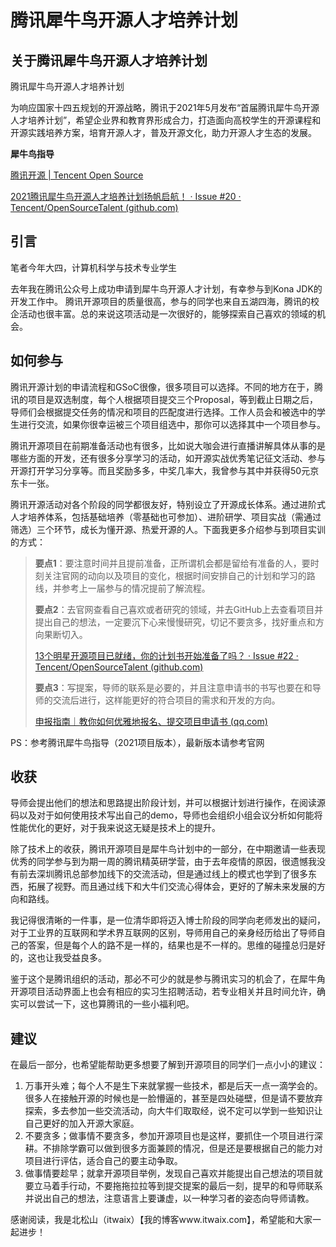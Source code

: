# 腾讯犀牛鸟开源人才培养计划

## 关于腾讯犀牛鸟开源人才培养计划

腾讯犀牛鸟开源人才培养计划

为响应国家十四五规划的开源战略，腾讯于2021年5月发布“首届腾讯犀牛鸟开源人才培养计划”，希望企业界和教育界形成合力，打造面向高校学生的开源课程和开源实践培养方案，培育开源人才，普及开源文化，助力开源人才生态的发展。



**犀牛鸟指导**

[腾讯开源 | Tencent Open Source](https://opensource.tencent.com/summer-of-code)

[2021腾讯犀牛鸟开源人才培养计划扬帆启航！ · Issue #20 · Tencent/OpenSourceTalent (github.com)](https://github.com/Tencent/OpenSourceTalent/issues/20)



## 引言

笔者今年大四，计算机科学与技术专业学生

去年我在腾讯公众号上成功申请到犀牛鸟开源人才计划，有幸参与到Kona JDK的开发工作中。
腾讯开源项目的质量很高，参与的同学也来自五湖四海，腾讯的校企活动也很丰富。总的来说这项活动是一次很好的，能够探索自己喜欢的领域的机会。



## 如何参与

腾讯开源计划的申请流程和GSoC很像，很多项目可以选择。不同的地方在于，腾讯的项目是双选制度，每个人根据项目提交三个Proposal，等到截止日期之后，导师们会根据提交任务的情况和项目的匹配度进行选择。工作人员会和被选中的学生进行交流，如果你很幸运被三个项目组选中，那你可以选择其中一个项目参与。



腾讯开源项目在前期准备活动也有很多，比如说大咖会进行直播讲解具体从事的是哪些方面的开发，还有很多分享学习的活动，如开源实战优秀笔记征文活动、参与开源打开学习分享等。而且奖励多多，中奖几率大，我曾参与其中并获得50元京东卡一张。



腾讯开源活动对各个阶段的同学都很友好，特别设立了开源成长体系。通过进阶式人才培养体系，包括基础培养（零基础也可参加）、进阶研学、项目实战（需通过筛选）三个环节，成长为懂开源、热爱开源的人。下面我更多介绍参与到项目实训的方式：

> **要点1**：要注意时间并且提前准备，正所谓机会都是留给有准备的人，要时刻关注官网的动向以及项目的变化，根据时间安排自己的计划和学习的路线，并参考上一届参与的情况提前了解流程。
>
> **要点2**：去官网查看自己喜欢或者研究的领域，并去GitHub上去查看项目并提出自己的想法，一定要沉下心来慢慢研究，切记不要贪多，找好重点和方向果断切入。
>
> [13个明星开源项目已就绪，你的计划书开始准备了吗？ · Issue #22 · Tencent/OpenSourceTalent (github.com)](https://github.com/Tencent/OpenSourceTalent/issues/22)
>
> **要点3**：写提案，导师的联系是必要的，并且注意申请书的书写也要在和导师的交流后进行，这样能更好的符合项目的需求和开发的方向。
>
> [申报指南｜教你如何优雅地报名、提交项目申请书 (qq.com)](https://mp.weixin.qq.com/s/RFUCJSLldXF2Nq_eExHrzg)



PS：参考腾讯犀牛鸟指导（2021项目版本），最新版本请参考官网



## 收获

导师会提出他们的想法和思路提出阶段计划，并可以根据计划进行操作，在阅读源码以及对于如何使用技术写出自己的demo，导师也会组织小组会议分析如何能将性能优化的更好，对于我来说这无疑是技术上的提升。

除了技术上的收获，腾讯开源项目是犀牛鸟计划中的一部分，在中期邀请一些表现优秀的同学参与到为期一周的腾讯精英研学营，由于去年疫情的原因，很遗憾我没有前去深圳腾讯总部参加线下的交流活动，但是通过线上的模式也学到了很多东西，拓展了视野。而且通过线下和大牛们交流心得体会，更好的了解未来发展的方向和路线。

我记得很清晰的一件事，是一位清华即将迈入博士阶段的同学向老师发出的疑问，对于工业界的互联网和学术界互联网的区别，导师用自己的亲身经历给出了导师自己的答案，但是每个人的路不是一样的，结果也是不一样的。思维的碰撞总归是好的，这也让我受益良多。

鉴于这个是腾讯组织的活动，那必不可少的就是参与腾讯实习的机会了，在犀牛角开源项目活动界面上也会有相应的实习生招聘活动，若专业相关并且时间允许，确实可以尝试一下，这也算腾讯的一些小福利吧。



## 建议

在最后一部分，也希望能帮助更多想要了解到开源项目的同学们一点小小的建议：

1. 万事开头难；每个人不是生下来就掌握一些技术，都是后天一点一滴学会的。很多人在接触开源的时候也是一脸懵逼的，甚至是四处碰壁，但是请不要放弃探索，多去参加一些交流活动，向大牛们取取经，说不定可以学到一些知识让自己更好的加入开源大家庭。
2. 不要贪多；做事情不要贪多，参加开源项目也是这样，要抓住一个项目进行深耕。不排除学霸可以做到很多方面兼顾的情况，但是还是要根据自己的能力对项目进行评估，适合自己的要主动争取。
3. 做事情要趁早；就拿开源项目举例，发现自己喜欢并能提出自己想法的项目就要立马着手行动，不要拖拖拉拉等到提交提案的最后一刻，提早的和导师联系并说出自己的想法，注意语言上要谦虚，以一种学习者的姿态向导师请教。



感谢阅读，我是北松山（itwaix）【我的博客www.itwaix.com】，希望能和大家一起进步！

